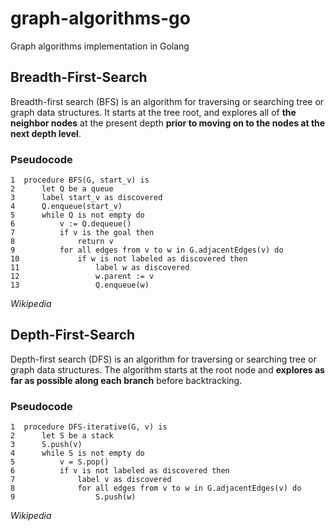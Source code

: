 # graph-algorithms-go
Graph algorithms implementation in Golang

## Breadth-First-Search
Breadth-first search (BFS) is an algorithm for traversing or searching tree or graph data structures. It starts at the tree root, and explores all of **the neighbor nodes** at the present depth **prior to moving on to the nodes at the next depth level**.

### Pseudocode
```
1  procedure BFS(G, start_v) is
2      let Q be a queue
3      label start_v as discovered
4      Q.enqueue(start_v)
5      while Q is not empty do
6          v := Q.dequeue()
7          if v is the goal then
8              return v
9          for all edges from v to w in G.adjacentEdges(v) do
10             if w is not labeled as discovered then
11                 label w as discovered
12                 w.parent := v
13                 Q.enqueue(w)
```
_Wikipedia_

## Depth-First-Search
Depth-first search (DFS) is an algorithm for traversing or searching tree or graph data structures. The algorithm starts at the root node and **explores as far as possible along each branch** before backtracking.

### Pseudocode
```
1  procedure DFS-iterative(G, v) is
2      let S be a stack
3      S.push(v)
4      while S is not empty do
5          v = S.pop()
6          if v is not labeled as discovered then
7              label v as discovered
8              for all edges from v to w in G.adjacentEdges(v) do
9                  S.push(w)
```
_Wikipedia_
